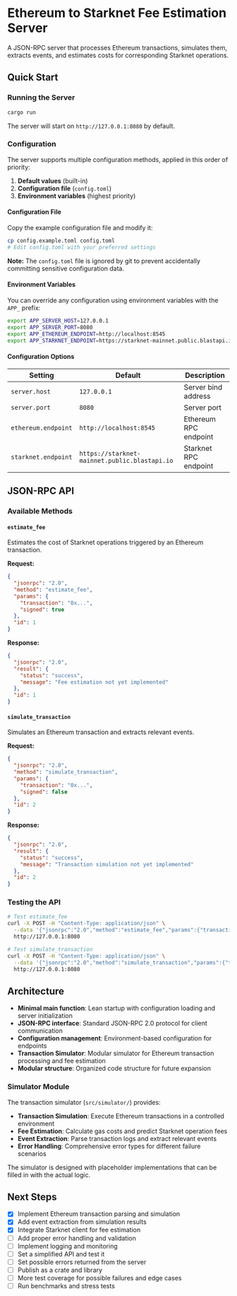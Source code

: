 # Ethereum to Starknet Fee Estimation Server

A JSON-RPC server that processes Ethereum transactions, simulates them, extracts events, and estimates costs for corresponding Starknet operations.

## Quick Start

### Running the Server

```bash
cargo run
```

The server will start on `http://127.0.0.1:8080` by default.

### Configuration

The server supports multiple configuration methods, applied in this order of priority:

1. **Default values** (built-in)
2. **Configuration file** (`config.toml`)
3. **Environment variables** (highest priority)

#### Configuration File

Copy the example configuration file and modify it:

```bash
cp config.example.toml config.toml
# Edit config.toml with your preferred settings
```

**Note:** The `config.toml` file is ignored by git to prevent accidentally committing sensitive configuration data.

#### Environment Variables

You can override any configuration using environment variables with the `APP_` prefix:

```bash
export APP_SERVER_HOST=127.0.0.1
export APP_SERVER_PORT=8080
export APP_ETHEREUM_ENDPOINT=http://localhost:8545
export APP_STARKNET_ENDPOINT=https://starknet-mainnet.public.blastapi.io
```

#### Configuration Options

| Setting             | Default                                       | Description           |
| ------------------- | --------------------------------------------- | --------------------- |
| `server.host`       | `127.0.0.1`                                   | Server bind address   |
| `server.port`       | `8080`                                        | Server port           |
| `ethereum.endpoint` | `http://localhost:8545`                       | Ethereum RPC endpoint |
| `starknet.endpoint` | `https://starknet-mainnet.public.blastapi.io` | Starknet RPC endpoint |

## JSON-RPC API

### Available Methods

#### `estimate_fee`

Estimates the cost of Starknet operations triggered by an Ethereum transaction.

**Request:**

```json
{
  "jsonrpc": "2.0",
  "method": "estimate_fee",
  "params": {
    "transaction": "0x...",
    "signed": true
  },
  "id": 1
}
```

**Response:**

```json
{
  "jsonrpc": "2.0",
  "result": {
    "status": "success",
    "message": "Fee estimation not yet implemented"
  },
  "id": 1
}
```

#### `simulate_transaction`

Simulates an Ethereum transaction and extracts relevant events.

**Request:**

```json
{
  "jsonrpc": "2.0",
  "method": "simulate_transaction",
  "params": {
    "transaction": "0x...",
    "signed": false
  },
  "id": 2
}
```

**Response:**

```json
{
  "jsonrpc": "2.0",
  "result": {
    "status": "success",
    "message": "Transaction simulation not yet implemented"
  },
  "id": 2
}
```

### Testing the API

```bash
# Test estimate_fee
curl -X POST -H "Content-Type: application/json" \
  --data '{"jsonrpc":"2.0","method":"estimate_fee","params":{"transaction":"0x123"},"id":1}' \
  http://127.0.0.1:8080

# Test simulate_transaction
curl -X POST -H "Content-Type: application/json" \
  --data '{"jsonrpc":"2.0","method":"simulate_transaction","params":{"transaction":"0x456"},"id":2}' \
  http://127.0.0.1:8080
```

## Architecture

- **Minimal main function**: Lean startup with configuration loading and server initialization
- **JSON-RPC interface**: Standard JSON-RPC 2.0 protocol for client communication
- **Configuration management**: Environment-based configuration for endpoints
- **Transaction Simulator**: Modular simulator for Ethereum transaction processing and fee estimation
- **Modular structure**: Organized code structure for future expansion

### Simulator Module

The transaction simulator (`src/simulator/`) provides:

- **Transaction Simulation**: Execute Ethereum transactions in a controlled environment
- **Fee Estimation**: Calculate gas costs and predict Starknet operation fees
- **Event Extraction**: Parse transaction logs and extract relevant events
- **Error Handling**: Comprehensive error types for different failure scenarios

The simulator is designed with placeholder implementations that can be filled in with the actual logic.

## Next Steps

- [x] Implement Ethereum transaction parsing and simulation
- [x] Add event extraction from simulation results
- [x] Integrate Starknet client for fee estimation
- [ ] Add proper error handling and validation
- [ ] Implement logging and monitoring
- [ ] Set a simplified API and test it
- [ ] Set possible errors returned from the server
- [ ] Publish as a crate and library
- [ ] More test coverage for possible failures and edge cases
- [ ] Run benchmarks and stress tests
